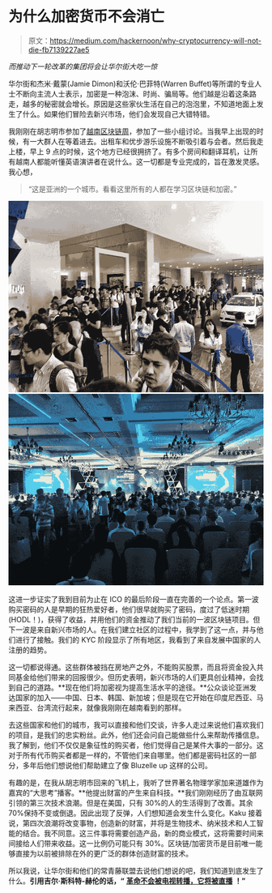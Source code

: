 # 为什么加密货币不会消亡

> 原文：<https://medium.com/hackernoon/why-cryptocurrency-will-not-die-fb7139227ae5>

*而推动下一轮改革的集团将会让华尔街大吃一惊*

华尔街和杰米·戴蒙(Jamie Dimon)和沃伦·巴菲特(Warren Buffet)等所谓的专业人士不断向主流人士表示，加密是一种泡沫、时尚、骗局等。他们越是沿着这条路走，越多的秘密就会增长。原因是这些家伙生活在自己的泡泡里，不知道地面上发生了什么。如果他们冒险去新兴市场，他们会发现自己大错特错。

我刚刚在胡志明市参加了[越南区块链周](https://twitter.com/matmichalko/status/971574956399067136)，参加了一些小组讨论。当我早上出现的时候，有一大群人在等着进去。出租车和优步游乐设施不断吸引着与会者。然后我走上楼，早上 9 点的时候，这个地方已经很拥挤了。有多个房间和翻译耳机，让所有越南人都能听懂英语演讲者在说什么。这一切都是专业完成的，旨在激发灵感。我心想，

> “这是亚洲的一个城市。看看这里所有的人都在学习区块链和加密。”

![](img/51d2d7abc2877bc54eff6fad10e1a7ad.png)![](img/5b9469774ac630d3a87aadd0f2c944bf.png)

这进一步证实了我到目前为止在 ICO 的最后阶段一直在完善的一个论点。第一波购买密码的人是早期的狂热爱好者，他们很早就购买了密码，度过了低迷时期(HODL！)，获得了收益，并用他们的资金推动了我们当前的一波区块链项目。但下一波是来自新兴市场的人。在我们建立社区的过程中，我学到了这一点，并与他们进行了接触。我们的 KYC 阶段显示了所有地区，我看到了来自发展中国家的人注册的趋势。

这一切都说得通。这些群体被挡在房地产之外，不能购买股票，而且将资金投入共同基金给他们带来的回报很少。但历史表明，新兴市场的人们更具创业精神，会找到自己的道路。**现在他们将加密视为提高生活水平的途径。**公众谈论亚洲发达国家的加入——中国、日本、韩国、新加坡；但是现在它开始在印度尼西亚、马来西亚、台湾流行起来，就像我刚刚在越南看到的那样。

去这些国家和他们的城市，我可以直接和他们交谈，许多人走过来说他们喜欢我们的项目，是我们的忠实粉丝。此外，他们还会问自己能做些什么来帮助传播信息。我了解到，他们不仅仅是象征性的购买者，他们觉得自己是某件大事的一部分。这对于所有代币购买者都是一样的，不管他们来自哪里。他们都是密码社区的一部分，多年后他们想说他们帮助建立了像 Bluzelle up 这样的公司。

有趣的是，在我从胡志明市回来的飞机上，我听了世界著名物理学家加来道雄作为嘉宾的“大思考”播客。**他提出财富的产生来自科技。**我们刚刚经历了由互联网引领的第三次技术浪潮。但是在美国，只有 30%的人的生活得到了改善。其余 70%保持不变或倒退。因此出现了反弹，人们想知道会发生什么变化。Kaku 接着说，第四次浪潮将改变事物，创造新的财富，并将是生物技术、纳米技术和人工智能的结合。我不同意。这三件事将需要创造产品，新的商业模式，这将需要时间来间接给人们带来收益。这一比例仍可能只有 30%。区块链/加密货币是目前唯一能够直接为以前被排除在外的更广泛的群体创造财富的技术。

所以我说，让华尔街和他们的常青藤联盟去说他们想说的吧，我们知道到底发生了什么。**引用吉尔·斯科特-赫伦的话，“** [**革命不会被电视转播，它将被直播**](https://www.youtube.com/watch?v=qGaoXAwl9kw) **！”**